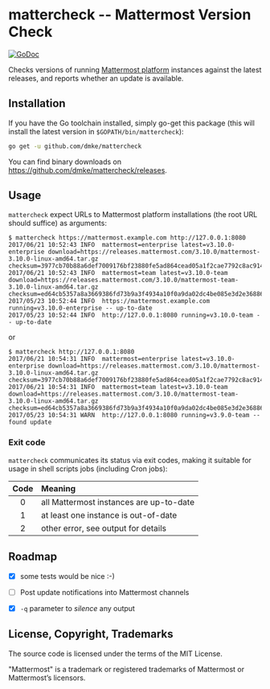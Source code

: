 # mattercheck -- Mattermost Version Check

[![GoDoc](https://godoc.org/github.com/dmke/mattercheck/version?status.svg)](https://godoc.org/github.com/dmke/mattercheck)

Checks versions of running [Mattermost platform](https://about.mattermost.com/)
instances against the latest releases, and reports whether an update is available.


## Installation

If you have the Go toolchain installed, simply go-get this package
(this will install the latest version in `$GOPATH/bin/mattercheck`):

```sh
go get -u github.com/dmke/mattercheck
```

You can find binary downloads on https://github.com/dmke/mattercheck/releases.

## Usage

`mattercheck` expect URLs to Mattermost platform installations (the root
URL should suffice) as arguments:

```
$ mattercheck https://mattermost.example.com http://127.0.0.1:8080
2017/06/21 10:52:43 INFO  mattermost=enterprise latest=v3.10.0-enterprise download=https://releases.mattermost.com/3.10.0/mattermost-3.10.0-linux-amd64.tar.gz checksum=3977cb70b88a6def7009176bf23880fe5ad864cead05a1f2cae7792c8ac9148c
2017/06/21 10:52:43 INFO  mattermost=team latest=v3.10.0-team download=https://releases.mattermost.com/3.10.0/mattermost-team-3.10.0-linux-amd64.tar.gz checksum=ed64cb5357a8a3669386fd73b9a3f4934a10f0a9da02dc4be085e3d2e36886ed
2017/05/23 10:52:44 INFO  https://mattermost.example.com running=v3.10.0-enterprise -- up-to-date
2017/05/23 10:52:44 INFO  http://127.0.0.1:8080 running=v3.10.0-team -- up-to-date
```

or

```
$ mattercheck http://127.0.0.1:8080
2017/06/21 10:54:31 INFO  mattermost=enterprise latest=v3.10.0-enterprise download=https://releases.mattermost.com/3.10.0/mattermost-3.10.0-linux-amd64.tar.gz checksum=3977cb70b88a6def7009176bf23880fe5ad864cead05a1f2cae7792c8ac9148c
2017/06/21 10:54:31 INFO  mattermost=team latest=v3.10.0-team download=https://releases.mattermost.com/3.10.0/mattermost-team-3.10.0-linux-amd64.tar.gz checksum=ed64cb5357a8a3669386fd73b9a3f4934a10f0a9da02dc4be085e3d2e36886ed
2017/05/23 10:54:31 WARN  http://127.0.0.1:8080 running=v3.9.0-team -- found update
```

### Exit code

`mattercheck` communicates its status via exit codes, making it suitable
for usage in shell scripts jobs (including Cron jobs):

| Code | Meaning                                 |
|:----:|:----------------------------------------|
|   0  | all Mattermost instances are up-to-date |
|   1  | at least one instance is out-of-date    |
|   2  | other error, see output for details     |


## Roadmap

- [x] some tests would be nice :-)
- [ ] Post update notifications into Mattermost channels
- [x] `-q` parameter to *silence* any output


## License, Copyright, Trademarks

The source code is licensed under the terms of the MIT License.

"Mattermost" is a trademark or registered trademarks of Mattermost or
Mattermost’s licensors.
